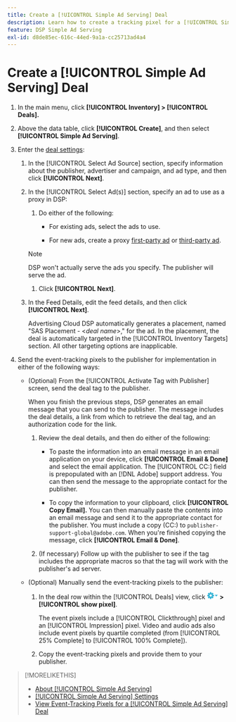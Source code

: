```yaml
---
title: Create a [!UICONTROL Simple Ad Serving] Deal
description: Learn how to create a tracking pixel for a [!UICONTROL Simple Ad Serving] deal.
feature: DSP Simple Ad Serving
exl-id: d8de85ec-616c-44ed-9a1a-cc25713ad4a4
---
```

# Create a [!UICONTROL Simple Ad Serving] Deal

1. In the main menu, click **[!UICONTROL Inventory] > [!UICONTROL Deals].**

1. Above the data table, click **[!UICONTROL Create]**, and then select **[!UICONTROL Simple Ad Serving]**.

1. Enter the [deal settings](simple-deal-settings.md):

   1. In the [!UICONTROL Select Ad Source] section, specify information about the publisher, advertiser and campaign, and ad type, and then click **[!UICONTROL Next]**.
   
   1. In the [!UICONTROL Select Ad(s)] section, specify an ad to use as a proxy in DSP:

       1. Do either of the following:
       
          * For existing ads, select the ads to use.
        
          * For new ads, create a proxy [first-party ad](/help/dsp/campaign-management/ads/ad-create.md) or [third-party ad](/help/dsp/campaign-management/ads/ad-create-third-party.md).

       >[!NOTE]
       > DSP won't actually serve the ads you specify. The publisher will serve the ad.

       1. Click **[!UICONTROL Next]**.

   1. In the Feed Details, edit the feed details, and then click **[!UICONTROL Next]**.
   
       Advertising Cloud DSP automatically generates a placement, named "SAS Placement - &lt;*deal name*&gt;," for the ad. In the placement, the deal is automatically targeted in the [!UICONTROL Inventory Targets] section. All other targeting options are inapplicable.

1. Send the event-tracking pixels to the publisher for implementation in either of the following ways:

   * (Optional) From the [!UICONTROL Activate Tag with Publisher] screen, send the deal tag to the publisher.
   
     When you finish the previous steps, DSP generates an email message that you can send to the publisher. The message includes the deal details, a link from which to retrieve the deal tag, and an authorization code for the link.

     1. Review the deal details, and then do either of the following:
     
         * To paste the information into an email message in an email application on your device, click **[!UICONTROL Email & Done]** and select the email application. The [!UICONTROL CC:] field is prepopulated with an [!DNL Adobe] support address. You can then send the message to the appropriate contact for the publisher.

         * To copy the information to your clipboard, click **[!UICONTROL Copy Email].** You can then manually paste the contents into an email message and send it to the appropriate contact for the publisher. You must include a copy (CC:) to `publisher-support-global@adobe.com`. When you're finished copying the message, click **[!UICONTROL Email & Done]**.
    
      1. (If necessary) Follow up with the publisher to see if the tag includes the appropriate macros so that the tag will work with the publisher's ad server.

   * (Optional) Manually send the event-tracking pixels to the publisher:
   
     1. In the deal row within the [!UICONTROL Deals] view, click ![Options menu](/help/dsp/assets/options-menu.png) **> [!UICONTROL show pixel]**.
     
         The event pixels include a [!UICONTROL Clickthrough] pixel and an [!UICONTROL Impression] pixel. Video and audio ads also include event pixels by quartile completed (from [!UICONTROL 25% Complete] to [!UICONTROL 100% Complete]).

     1. Copy the event-tracking pixels and provide them to your publisher.

>[!MORELIKETHIS]
>
>* [About [!UICONTROL Simple Ad Serving]](simple-deal-about.md)
>* [[!UICONTROL Simple Ad Serving] Settings](simple-deal-settings.md)
>* [View Event-Tracking Pixels for a [!UICONTROL Simple Ad Serving] Deal](simple-deal-show-pixels.md)
